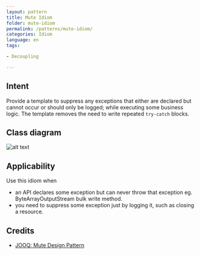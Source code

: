 ```yaml
---
layout: pattern
title: Mute Idiom
folder: mute-idiom
permalink: /patterns/mute-idiom/
categories: Idiom
language: en
tags:

- Decoupling

---
```


## Intent

Provide a template to suppress any exceptions that either are declared but cannot occur or should
only be logged;
while executing some business logic. The template removes the need to write repeated `try-catch`
blocks.

## Class diagram

![alt text](/etc/mute-idiom.png "Mute Idiom")

## Applicability

Use this idiom when

* an API declares some exception but can never throw that exception eg. ByteArrayOutputStream bulk
  write method.
* you need to suppress some exception just by logging it, such as closing a resource.

## Credits

* [JOOQ: Mute Design Pattern](http://blog.jooq.org/2016/02/18/the-mute-design-pattern/)
